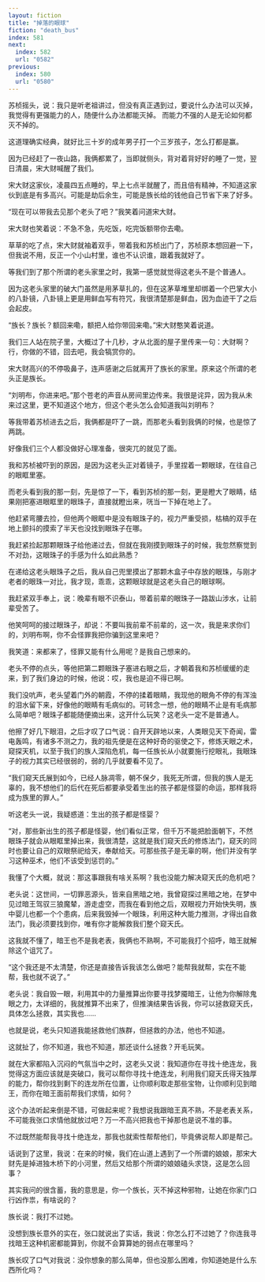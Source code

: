 ```yaml
---
layout: fiction
title: "掉落的眼球"
fiction: "death_bus"
index: 581
next:
  index: 582
  url: "0582"
previous:
  index: 580
  url: "0580"
---
```

苏桢摇头，说：我只是听老祖讲过，但没有真正遇到过，要说什么办法可以灭掉，我觉得有更强能力的人，随便什么办法都能灭掉。  而能力不强的人是无论如何都灭不掉的。

这道理确实经典，就好比三十岁的成年男子打一个三岁孩子，怎么打都是赢。

因为已经赶了一夜山路，我俩都累了，当即就侧头，背对着背好好的睡了一觉，翌日清晨，宋大财喊醒了我们。

宋大财这家伙，凌晨四五点睡的，早上七点半就醒了，而且倍有精神，不知道这家伙到底是有多高兴。可能是劫后余生，可能是族长给的钱他自己节省下来了好多。

“现在可以带我去见那个老头了吧？”我笑着问道宋大财。

宋大财也笑着说：不急不急，先吃饭，吃完饭额带你去嘞。

草草的吃了点，宋大财就袖着双手，带着我和苏桢出门了，苏桢原本想回避一下，但我说不用，反正一个小山村里，谁也不认识谁，跟着我就好了。

等我们到了那个所谓的老头家里之时，我第一感觉就觉得这老头不是个普通人。

因为这老头家里的破大门虽然是用茅草扎的，但在这茅草堆里却绑着一个巴掌大小的八卦镜，八卦镜上更是用鲜血写有符咒，我很清楚那是鲜血，因为血迹干了之后会起皮。

“族长？族长？额回来嘞，额把人给你带回来嘞。”宋大财憨笑着说道。

我们三人站在院子里，大概过了十几秒，才从北面的屋子里传来一句：大财啊？行，你做的不错，回去吧，我会犒赏你的。

宋大财高兴的不停吸鼻子，连声感谢之后就离开了族长的家里。原来这个所谓的老头正是族长。

“刘明布，你进来吧。”那个苍老的声音从房间里边传来。我很是诧异，因为我从未来过这里，更不知道这个地方，但这个老头怎么会知道我叫刘明布？

等我带着苏桢进去之后，我俩都是吓了一跳，而那老头看到我俩的时候，也是惊了两跳。

好像我们三个人都没做好心理准备，很突兀的就见了面。

我和苏桢被吓到的原因，是因为这老头正对着镜子，手里捏着一颗眼球，在往自己的眼眶里塞。

而老头看到我的那一刻，先是惊了一下，看到苏桢的那一刻，更是瞪大了眼睛，结果刚把塞进眼眶里的眼珠子，直接就瞪出来，咣当一下掉在地上了。

他赶紧弯腰去捡，但他两个眼眶中是没有眼珠子的，视力严重受损，枯槁的双手在地上颤抖的摸索了半天也没找到眼珠子在哪。

我赶紧捡起那颗眼珠子给他递过去，但就在我刚摸到眼珠子的时候，我忽然察觉到不对劲，这眼珠子的手感为什么如此熟悉？

在递给这老头眼珠子之后，我从自己兜里摸出了那颗木盒子中存放的眼珠，与刚才老者的眼珠一对比，我才现，乖乖，这颗眼球就是这老头自己的眼球啊。

我赶紧双手奉上，说：晚辈有眼不识泰山，带着前辈的眼珠子一路跋山涉水，让前辈受苦了。

他笑呵呵的接过眼珠子，却说：不要叫我前辈不前辈的，这一次，我是来求你们的，刘明布啊，你不会怪罪我把你骗到这里来吧？

我笑道：来都来了，怪罪又能有什么用呢？是我自己想来的。

老头不停的点头，等他把第二颗眼珠子塞进右眼之后，才朝着我和苏桢缓缓的走来，到了我们身边的时候，他说：哎，我也是迫不得已啊。

我们没吭声，老头望着门外的朝霞，不停的揉着眼睛，我现他的眼角不停的有浑浊的泪水留下来，好像他的眼睛有毛病似的。可转念一想，他的眼睛不止是有毛病那么简单吧？眼珠子都能随便摘出来，这开什么玩笑？这老头一定不是普通人。

他擦了好几下眼泪，之后才叹了口气说：自开天辟地以来，人类眼见天下奇闻，雷电轰鸣，有诸多不测之力，我的祖先便是在这种好奇的驱使之下，修炼天眼之术，窥探天机，以至于我们的族人深陷危机，每一任族长从小就要施行挖眼礼，我眼珠子的视力其实已经很弱的，弱的几乎就要看不见了。

“我们窥天氏展到如今，已经人脉凋零，朝不保夕，我死无所谓，但我的族人是无辜的，我不想他们的后代在死后都要承受着生出的孩子都是怪婴的命运，那样我将成为族里的罪人。”

听这老头一说，我疑惑道：生出的孩子都是怪婴？

“对，那些新出生的孩子都是怪婴，他们看似正常，但千万不能把脸面朝下，不然眼珠子就会从眼眶里掉出来，我很清楚，这就是我们窥天氏的修炼法门，窥天的同时也要让自己的双眼祭祀给天，奉献给天。可那些孩子是无辜的啊，他们并没有学习这种巫术，他们不该受到惩罚的。”

我懂了个大概，就说：那这事跟我有啥关系啊？我也没能力解决窥天氏的危机吧？

老头说：这世间，一切罪恶源头，皆来自黑暗之地，我曾窥探过黑暗之地，在梦中见过暗王驾驭三狼魔辇，游走虚空，而我在看到他之后，双眼视力开始快失明，族中婴儿也都一个个患病，后来我毁掉一个眼珠，利用这种大能力推测，才得出自救法门，我必须要找到你，唯有你才能解救我们整个窥天氏。

这我就不懂了，暗王也不是我老表，我俩也不熟啊，不可能我打个招呼，暗王就解除这个诅咒了。

“这个我还是不太清楚，你还是直接告诉我该怎么做吧？能帮我就帮，实在不能帮，我也就不说了。”

老头说：我自毁一眼，利用其中的力量推算出你要寻找梦魇暗王，让他为你解除鬼眼之力，太详细的，我就推算不出来了，但推演结果告诉我，你可以拯救窥天氏，具体怎么拯救，其实我也……

也就是说，老头只知道我能拯救他们族群，但拯救的办法，他也不知道。

这就扯了，你不知道，我也不知道，那还谈什么拯救？开毛玩笑。

就在大家都陷入沉闷的气氛当中之时，这老头又说：我知道你在寻找十绝连龙，我觉得这方面应该就是突破口，我可以帮你寻找十绝连龙，利用我们窥天氏得天独厚的能力，帮你找到剩下的连龙所在位置，让你顺利取走那些宝物，让你顺利见到暗王，而你在暗王面前帮我们求情，如何？

这个办法听起来倒是不错，可做起来呢？我想说我跟暗王真不熟，不是老表关系，不可能我张口求情他就放过吧？万一不高兴把我也干掉那也是说不准的事。

不过既然能帮我寻找十绝连龙，那我也就索性帮帮他们，毕竟佛说帮人即是帮己。

话说到了这里，我说：在来的时候，我们在山道上遇到了一个所谓的娘娘，那宋大财先是掉进独木桥下的小河里，然后又给那个所谓的娘娘磕头求饶，这是怎么回事？

其实我问的很含蓄，我的意思是，你一个族长，灭不掉这种邪物，让她在你家门口行凶作祟，有啥说的？

族长说：我打不过她。

没想到族长意外的实在，张口就说出了实话，我说：你怎么打不过她了？你连我寻找暗王这种机密都能算到，你就不会算算她的弱点在哪里吗？

族长叹了口气对我说：没你想象的那么简单，但也没那么困难，你知道她是什么东西所化吗？